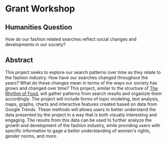# Grant Workshop

## Humanities Question 
How do our fashion related searches reflect social changes and developments in our society? 

## Abstract 
This project seeks to explore our search patterns over time as they relate to the fashion industry. How have our searches changed throughout the years? What do these changes mean in terms of the ways our society has grown and changed over time? This project, similar to the structure of [The Rhythm of Food](http://rhythm-of-food.net/), will gather patterns from search results and organizie them accordingly. The project will include forms of topic modeling, text analysis, maps, graphs, charts and interactive features created based on data from Google Trends. These methods will allows users to better understand the data presented by the project in a way that is both visually interesting and engaging. The results from this data can be used to further analyze the growth and development of the fashion industry, while providing users with specific information to gage a better understanding of women's rights, gender norms, and more.   
